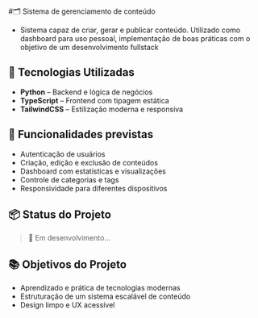 #🗂️ Sistema de gerenciamento de conteúdo


- Sistema capaz de criar, gerar e publicar conteúdo. Utilizado como dashboard para uso pessoal, implementação de boas práticas com o objetivo de um desenvolvimento fullstack

## 🚀 Tecnologias Utilizadas

- **Python** – Backend e lógica de negócios
- **TypeScript** – Frontend com tipagem estática
- **TailwindCSS** – Estilização moderna e responsiva

## 🎯 Funcionalidades previstas

- Autenticação de usuários
- Criação, edição e exclusão de conteúdos
- Dashboard com estatísticas e visualizações
- Controle de categorias e tags
- Responsividade para diferentes dispositivos

## 📦 Status do Projeto

> 🚧 Em desenvolvimento...

## 📚 Objetivos do Projeto

- Aprendizado e prática de tecnologias modernas
- Estruturação de um sistema escalável de conteúdo
- Design limpo e UX acessível
